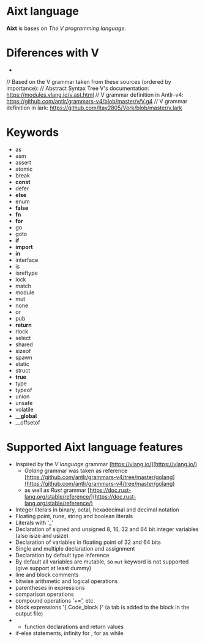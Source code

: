 # Aixt language
**Aixt** is bases on _The V programming language_.

# Diferences with V
- 
// Based on the V grammar taken from these sources (ordered by importance):
//     Abstract Syntax Tree V's documentation:  https://modules.vlang.io/v.ast.html
//     V grammar definition in Antlr-v4:        https://github.com/antlr/grammars-v4/blob/master/v/V.g4
//     V grammar definition in lark:            https://github.com/Itay2805/Vork/blob/master/v.lark

# Keywords
- as
- asm
- assert
- atomic
- break
- **const**
- defer
- **else**
- enum
- **false**
- **fn**
- **for**
- go
- goto
- **if**
- **import**
- **in**
- interface
- is
- isreftype
- lock
- match
- module
- mut
- none
- or
- pub
- **return**
- rlock
- select
- shared
- sizeof
- spawn
- static
- struct
- **true**
- type
- typeof
- union
- unsafe
- volatile
- **__global**
- __offsetof


# Supported Aixt language features
    
- Inspired by the _V language_ grammar [https://vlang.io/](https://vlang.io/)
    - _Golang_ grammar was taken as reference [https://github.com/antlr/grammars-v4/tree/master/golang](https://github.com/antlr/grammars-v4/tree/master/golang)
    - as well as _Rust_ grammar [https://doc.rust-lang.org/stable/reference/](https://doc.rust-lang.org/stable/reference/)
- Integer literals in binary, octal, hexadecimal and decimal notation
- Floating point, rune, string and boolean literals
- Literals with '_'
- Declaration of signed and unsigned 8, 16, 32 and 64 bit integer variables (also isize and usize)
- Declaration of variables in floating point of 32 and 64 bits
- Single and multiple declaration and assignment
- Declaration by default type inference
- By default all variables are mutable, so `mut` keyword is not supported (give support at least dummy)
- line and block comments
- bitwise arithmetic and logical operations
- parentheses in expressions
- comparison operations
- compound operations '+=', etc.
- block expressions '{ Code_block }' (a tab is added to the block in the output file)
- - function declarations and return values
- if-else statements, infinity for , for as while